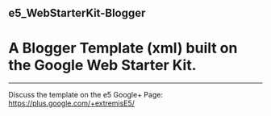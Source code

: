 e5_WebStarterKit-Blogger
-----------------------
A Blogger Template (xml) built on the Google Web Starter Kit.
=======================
-----------------------
Discuss the template on the e5 Google+ Page: https://plus.google.com/+extremisE5/

